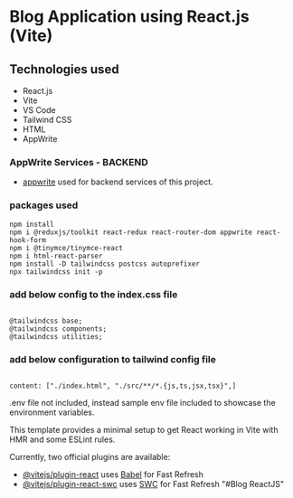 # Blog Application using React.js (Vite)

## Technologies used

- React.js
- Vite
- VS Code
- Tailwind CSS
- HTML
- AppWrite

### AppWrite Services - BACKEND

- [appwrite](https://cloud.appwrite.io/console/organization-6682d0da00151ac949ef) used for backend services of this project.

### packages used

```
npm install
npm i @reduxjs/toolkit react-redux react-router-dom appwrite react-hook-form
npm i @tinymce/tinymce-react
npm i html-react-parser
npm install -D tailwindcss postcss autoprefixer
npx tailwindcss init -p

```

### add below config to the index.css file

```

@tailwindcss base;
@tailwindcss components;
@tailwindcss utilities;

```

### add below configuration to tailwind config file

```

content: ["./index.html", "./src/**/*.{js,ts,jsx,tsx}",]

```

.env file not included, instead sample env file included to showcase the environment variables.

This template provides a minimal setup to get React working in Vite with HMR and some ESLint rules.

Currently, two official plugins are available:

- [@vitejs/plugin-react](https://github.com/vitejs/vite-plugin-react/blob/main/packages/plugin-react/README.md) uses [Babel](https://babeljs.io/) for Fast Refresh
- [@vitejs/plugin-react-swc](https://github.com/vitejs/vite-plugin-react-swc) uses [SWC](https://swc.rs/) for Fast Refresh
  "#Blog ReactJS"
